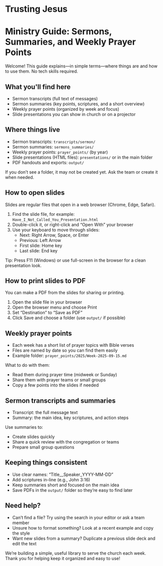 # Trusting Jesus

# Ministry Guide: Sermons, Summaries, and Weekly Prayer Points

Welcome! This guide explains—in simple terms—where things are and how to use them. No tech skills required.

## What you'll find here

- Sermon transcripts (full text of messages)
- Sermon summaries (key points, scriptures, and a short overview)
- Weekly prayer points (organized by week and focus)
- Slide presentations you can show in church or on a projector

## Where things live

- Sermon transcripts: `transcripts/sermon/`
- Sermon summaries: `sermons_summaries/`
- Weekly prayer points: `prayer_points/` (by year)
- Slide presentations (HTML files): `presentations/` or in the main folder
- PDF handouts and exports: `output/`

If you don’t see a folder, it may not be created yet. Ask the team or create it when needed.

## How to open slides

Slides are regular files that open in a web browser (Chrome, Edge, Safari).

1. Find the slide file, for example: `Have_I_Not_Called_You_Presentation.html`
2. Double-click it, or right-click and “Open With” your browser
3. Use your keyboard to move through slides:
   - Next: Right Arrow, Space, or Enter
   - Previous: Left Arrow
   - First slide: Home key
   - Last slide: End key

Tip: Press F11 (Windows) or use full-screen in the browser for a clean presentation look.

## How to print slides to PDF

You can make a PDF from the slides for sharing or printing.

1. Open the slide file in your browser
2. Open the browser menu and choose Print
3. Set “Destination” to “Save as PDF”
4. Click Save and choose a folder (use `output/` if possible)

## Weekly prayer points

- Each week has a short list of prayer topics with Bible verses
- Files are named by date so you can find them easily
- Example folder: `prayer_points/2025/Week-2025-09-15.md`

What to do with them:

- Read them during prayer time (midweek or Sunday)
- Share them with prayer teams or small groups
- Copy a few points into the slides if needed

## Sermon transcripts and summaries

- Transcript: the full message text
- Summary: the main idea, key scriptures, and action steps

Use summaries to:

- Create slides quickly
- Share a quick review with the congregation or teams
- Prepare small group questions

## Keeping things consistent

- Use clear names: “Title__Speaker_YYYY-MM-DD”
- Add scriptures in-line (e.g., John 3:16)
- Keep summaries short and focused on the main idea
- Save PDFs in the `output/` folder so they’re easy to find later

## Need help?

- Can’t find a file? Try using the search in your editor or ask a team member
- Unsure how to format something? Look at a recent example and copy the style
- Want new slides from a summary? Duplicate a previous slide deck and edit the text

We’re building a simple, useful library to serve the church each week. Thank you for helping keep it organized and easy to use!
